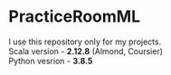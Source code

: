 # PracticeRoomML 
I use this repository only for my projects. <br/> 
Scala version - <b>2.12.8</b> (Almond, Coursier) <br/> 
Python vesrion - <b>3.8.5</b>
